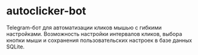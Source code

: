 # autoclicker-bot
Telegram-бот для автоматизации кликов мышью с гибкими настройками. Возможность настройки интервалов кликов, выбора кнопки мыши и сохранения пользовательских настроек в базе данных SQLite.
